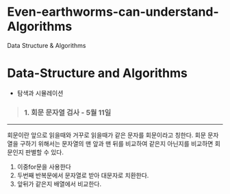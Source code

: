 # Even-earthworms-can-understand-Algorithms
Data Structure &amp; Algorithms

# Data-Structure and Algorithms

- 탐색과 시뮬레이션

> ### 1. 회문 문자열 검사 - 5월 11일
> 
> 
***

회문이란 앞으로 읽을때와 거꾸로 읽을때가 같은 문자를 
회문이라고 칭한다. 회문 문자열을 구하기 위해서는 
문자열의 맨 앞과 맨 뒤를 비교하여 같은지 아닌지를 비교하면 
회문인지 판별할 수 있다.


1. 이중for문을 사용한다 
2. 두번째 반복문에서 문자열로 받아 대문자로 치환한다. 
3. 앞뒤가 같은지 배열에서 비교한다.


